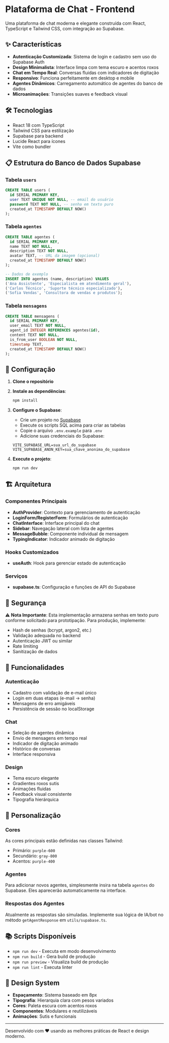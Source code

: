 # Plataforma de Chat - Frontend

Uma plataforma de chat moderna e elegante construída com React, TypeScript e Tailwind CSS, com integração ao Supabase.

## ✨ Características

- **Autenticação Customizada**: Sistema de login e cadastro sem uso do Supabase Auth
- **Design Minimalista**: Interface limpa com tema escuro e acentos roxos
- **Chat em Tempo Real**: Conversas fluidas com indicadores de digitação
- **Responsivo**: Funciona perfeitamente em desktop e mobile
- **Agentes Dinâmicos**: Carregamento automático de agentes do banco de dados
- **Microanimações**: Transições suaves e feedback visual

## 🛠️ Tecnologias

- React 18 com TypeScript
- Tailwind CSS para estilização
- Supabase para backend
- Lucide React para ícones
- Vite como bundler

## 📋 Estrutura do Banco de Dados Supabase

### Tabela `users`
```sql
CREATE TABLE users (
  id SERIAL PRIMARY KEY,
  user TEXT UNIQUE NOT NULL, -- email do usuário
  password TEXT NOT NULL, -- senha em texto puro
  created_at TIMESTAMP DEFAULT NOW()
);
```

### Tabela `agentes`
```sql
CREATE TABLE agentes (
  id SERIAL PRIMARY KEY,
  name TEXT NOT NULL,
  description TEXT NOT NULL,
  avatar TEXT, -- URL da imagem (opcional)
  created_at TIMESTAMP DEFAULT NOW()
);

-- Dados de exemplo
INSERT INTO agentes (name, description) VALUES
('Ana Assistente', 'Especialista em atendimento geral'),
('Carlos Técnico', 'Suporte técnico especializado'),
('Sofia Vendas', 'Consultora de vendas e produtos');
```

### Tabela `mensagens`
```sql
CREATE TABLE mensagens (
  id SERIAL PRIMARY KEY,
  user_email TEXT NOT NULL,
  agent_id INTEGER REFERENCES agentes(id),
  content TEXT NOT NULL,
  is_from_user BOOLEAN NOT NULL,
  timestamp TEXT,
  created_at TIMESTAMP DEFAULT NOW()
);
```

## 🚀 Configuração

1. **Clone o repositório**
2. **Instale as dependências**:
   ```bash
   npm install
   ```

3. **Configure o Supabase**:
   - Crie um projeto no [Supabase](https://supabase.com)
   - Execute os scripts SQL acima para criar as tabelas
   - Copie o arquivo `.env.example` para `.env`
   - Adicione suas credenciais do Supabase:
   ```env
   VITE_SUPABASE_URL=sua_url_do_supabase
   VITE_SUPABASE_ANON_KEY=sua_chave_anonima_do_supabase
   ```

4. **Execute o projeto**:
   ```bash
   npm run dev
   ```

## 🏗️ Arquitetura

### Componentes Principais

- **AuthProvider**: Contexto para gerenciamento de autenticação
- **LoginForm/RegisterForm**: Formulários de autenticação
- **ChatInterface**: Interface principal do chat
- **Sidebar**: Navegação lateral com lista de agentes
- **MessageBubble**: Componente individual de mensagem
- **TypingIndicator**: Indicador animado de digitação

### Hooks Customizados

- **useAuth**: Hook para gerenciar estado de autenticação

### Serviços

- **supabase.ts**: Configuração e funções de API do Supabase

## 🔐 Segurança

⚠️ **Nota Importante**: Esta implementação armazena senhas em texto puro conforme solicitado para prototipação. Para produção, implemente:

- Hash de senhas (bcrypt, argon2, etc.)
- Validação adequada no backend
- Autenticação JWT ou similar
- Rate limiting
- Sanitização de dados

## 📱 Funcionalidades

### Autenticação
- Cadastro com validação de e-mail único
- Login em duas etapas (e-mail → senha)
- Mensagens de erro amigáveis
- Persistência de sessão no localStorage

### Chat
- Seleção de agentes dinâmica
- Envio de mensagens em tempo real
- Indicador de digitação animado
- Histórico de conversas
- Interface responsiva

### Design
- Tema escuro elegante
- Gradientes roxos sutis
- Animações fluidas
- Feedback visual consistente
- Tipografia hierárquica

## 🔧 Personalização

### Cores
As cores principais estão definidas nas classes Tailwind:
- Primário: `purple-600`
- Secundário: `gray-800`
- Acentos: `purple-400`

### Agentes
Para adicionar novos agentes, simplesmente insira na tabela `agentes` do Supabase. Eles aparecerão automaticamente na interface.

### Respostas dos Agentes
Atualmente as respostas são simuladas. Implemente sua lógica de IA/bot no método `getAgentResponse` em `utils/supabase.ts`.

## 📚 Scripts Disponíveis

- `npm run dev` - Executa em modo desenvolvimento
- `npm run build` - Gera build de produção
- `npm run preview` - Visualiza build de produção
- `npm run lint` - Executa linter

## 🎨 Design System

- **Espaçamento**: Sistema baseado em 8px
- **Tipografia**: Hierarquia clara com pesos variados
- **Cores**: Paleta escura com acentos roxos
- **Componentes**: Modulares e reutilizáveis
- **Animações**: Sutis e funcionais

---

Desenvolvido com ❤️ usando as melhores práticas de React e design moderno.